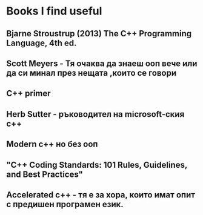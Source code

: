 # Books I find useful

## Bjarne Stroustrup (2013) The C++ Programming Language, 4th ed.

## Scott Meyers - Тя очаква да знаеш ооп вече или да си минал през нещата ,които се говори 

## C++ primer

## Herb Sutter - ръководител на microsoft-ския c++ 

## Modern c++ но без ооп 

## "C++ Coding Standards: 101 Rules, Guidelines, and Best Practices" 

## Accelerated c++ - тя е за хора, които имат опит с предишен програмен език. 
